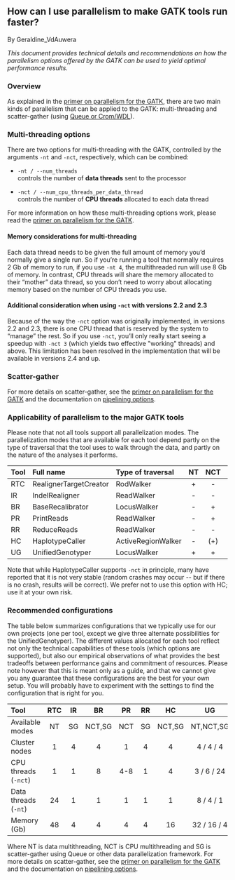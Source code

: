 ## How can I use parallelism to make GATK tools run faster?

By Geraldine_VdAuwera

<p><em>This document provides technical details and recommendations on how the parallelism options offered by the GATK can be used to yield optimal performance results.</em></p>

<h3>Overview</h3>

<p>As explained in the <a rel="nofollow" href="http://www.broadinstitute.org/gatk/guide/article?id=1988">primer on parallelism for the GATK</a>, there are two main kinds of parallelism that can be applied to the GATK: multi-threading and scatter-gather (using <a rel="nofollow" href="https://software.broadinstitute.org/gatk/documentation/pipelines">Queue or Crom/WDL</a>).</p>

<h3>Multi-threading options</h3>

<p>There are two options for multi-threading with the GATK, controlled by the arguments <code class="code codeInline" spellcheck="false">-nt</code> and <code class="code codeInline" spellcheck="false">-nct</code>, respectively, which can be combined:</p>

<ul><li><p><code class="code codeInline" spellcheck="false">-nt / --num_threads</code> <br>
controls the number of <strong>data threads</strong> sent to the processor</p></li>
<li><p><code class="code codeInline" spellcheck="false">-nct / --num_cpu_threads_per_data_thread</code><br>
controls the number of <strong>CPU threads</strong> allocated to each data thread</p></li>
</ul><p>For more information on how these multi-threading options work, please read the <a rel="nofollow" href="http://www.broadinstitute.org/gatk/guide/article?id=1988">primer on parallelism for the GATK</a>.</p>

<h4>Memory considerations for multi-threading</h4>

<p>Each data thread needs to be given the full amount of memory you’d normally give a single run. So if you’re running a tool that normally requires 2 Gb of memory to run, if you use <code class="code codeInline" spellcheck="false">-nt 4</code>, the multithreaded run will  use 8 Gb of memory. In contrast, CPU threads will share the memory allocated to their “mother” data thread, so you don’t need to worry about allocating memory based on the number of CPU threads you use.</p>

<h4>Additional consideration when using <code class="code codeInline" spellcheck="false">-nct</code> with versions 2.2 and 2.3</h4>

<p>Because of the way the <code class="code codeInline" spellcheck="false">-nct</code> option was originally implemented, in versions 2.2 and 2.3, there is one CPU thread that is reserved by the system to “manage” the rest. So if you use <code class="code codeInline" spellcheck="false">-nct</code>, you’ll only really start seeing a speedup with <code class="code codeInline" spellcheck="false">-nct 3</code> (which yields two effective "working" threads) and above. This limitation has been resolved in the implementation that will be available in versions 2.4 and up.</p>

<h3>Scatter-gather</h3>

<p>For more details on scatter-gather, see the <a rel="nofollow" href="http://gatkforums.broadinstitute.org/discussion/1988/a-primer-on-parallelism-with-the-gatk">primer on parallelism for the GATK</a> and the documentation on <a rel="nofollow" href="https://software.broadinstitute.org/gatk/documentation/pipelines">pipelining options</a>.</p>

<h3>Applicability of parallelism to the major GATK tools</h3>

<p>Please note that not all tools support all parallelization modes. The parallelization modes that are available for each tool depend partly on the type of traversal that the tool uses to walk through the data, and partly on the nature of the analyses it performs.</p>

<table><thead><tr><th align="left">Tool</th>
  <th align="left">Full name</th>
  <th align="left">Type of traversal</th>
  <th align="center">NT</th>
  <th align="center">NCT</th>
  <th align="center">SG</th>
</tr></thead><tbody><tr><td align="left">RTC</td>
  <td align="left">RealignerTargetCreator</td>
  <td align="left">RodWalker</td>
  <td align="center">+</td>
  <td align="center">-</td>
  <td align="center">-</td>
</tr><tr><td align="left">IR</td>
  <td align="left">IndelRealigner</td>
  <td align="left">ReadWalker</td>
  <td align="center">-</td>
  <td align="center">-</td>
  <td align="center">+</td>
</tr><tr><td align="left">BR</td>
  <td align="left">BaseRecalibrator</td>
  <td align="left">LocusWalker</td>
  <td align="center">-</td>
  <td align="center">+</td>
  <td align="center">+</td>
</tr><tr><td align="left">PR</td>
  <td align="left">PrintReads</td>
  <td align="left">ReadWalker</td>
  <td align="center">-</td>
  <td align="center">+</td>
  <td align="center">-</td>
</tr><tr><td align="left">RR</td>
  <td align="left">ReduceReads</td>
  <td align="left">ReadWalker</td>
  <td align="center">-</td>
  <td align="center">-</td>
  <td align="center">+</td>
</tr><tr><td align="left">HC</td>
  <td align="left">HaplotypeCaller</td>
  <td align="left">ActiveRegionWalker</td>
  <td align="center">-</td>
  <td align="center">(+)</td>
  <td align="center">+</td>
</tr><tr><td align="left">UG</td>
  <td align="left">UnifiedGenotyper</td>
  <td align="left">LocusWalker</td>
  <td align="center">+</td>
  <td align="center">+</td>
  <td align="center">+</td>
</tr></tbody></table><p>Note that while HaplotypeCaller supports <code class="code codeInline" spellcheck="false">-nct</code> in principle, many have reported that it is not very stable (random crashes may occur -- but if there is no crash, results will be correct). We prefer not to use this option with HC; use it at your own risk.</p>

<h3>Recommended configurations</h3>

<p>The table below summarizes configurations that we typically use for our own projects (one per tool, except we give three alternate possibilities for the UnifiedGenotyper). The different values allocated for each tool reflect not only the technical capabilities of these tools (which options are supported), but also our empirical observations of what provides the best tradeoffs between performance gains and commitment of resources. Please note however that this is meant only as a guide, and that we cannot give you any guarantee that these configurations are the best for your own setup. You will probably have to experiment with the settings to find the configuration that is right for you.</p>

<table><thead><tr><th align="left">Tool</th>
  <th align="center">RTC</th>
  <th align="center">IR</th>
  <th align="center">BR</th>
  <th align="center">PR</th>
  <th align="center">RR</th>
  <th align="center">HC</th>
  <th align="center">UG</th>
</tr></thead><tbody><tr><td align="left">Available modes</td>
  <td align="center">NT</td>
  <td align="center">SG</td>
  <td align="center">NCT,SG</td>
  <td align="center">NCT</td>
  <td align="center">SG</td>
  <td align="center">NCT,SG</td>
  <td align="center">NT,NCT,SG</td>
</tr><tr><td align="left">Cluster nodes</td>
  <td align="center">1</td>
  <td align="center">4</td>
  <td align="center">4</td>
  <td align="center">1</td>
  <td align="center">4</td>
  <td align="center">4</td>
  <td align="center">4 / 4 / 4</td>
</tr><tr><td align="left">CPU threads (<code class="code codeInline" spellcheck="false">-nct</code>)</td>
  <td align="center">1</td>
  <td align="center">1</td>
  <td align="center">8</td>
  <td align="center">4-8</td>
  <td align="center">1</td>
  <td align="center">4</td>
  <td align="center">3 / 6 / 24</td>
</tr><tr><td align="left">Data threads (<code class="code codeInline" spellcheck="false">-nt</code>)</td>
  <td align="center">24</td>
  <td align="center">1</td>
  <td align="center">1</td>
  <td align="center">1</td>
  <td align="center">1</td>
  <td align="center">1</td>
  <td align="center">8 / 4 / 1</td>
</tr><tr><td align="left">Memory (Gb)</td>
  <td align="center">48</td>
  <td align="center">4</td>
  <td align="center">4</td>
  <td align="center">4</td>
  <td align="center">4</td>
  <td align="center">16</td>
  <td align="center">32 / 16 / 4</td>
</tr></tbody></table><p>Where NT is data multithreading, NCT is CPU multithreading and SG is scatter-gather using Queue or other data parallelization framework. For more details on scatter-gather, see the <a rel="nofollow" href="http://www.broadinstitute.org/gatk/guide/article?id=1988">primer on parallelism for the GATK</a> and the documentation on <a rel="nofollow" href="https://software.broadinstitute.org/gatk/documentation/pipelines">pipelining options</a>.</p>
